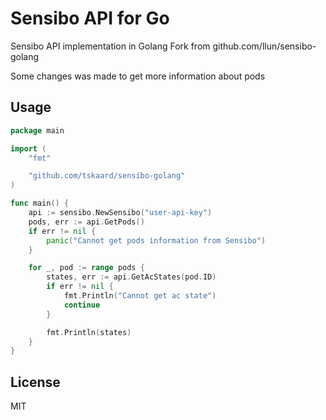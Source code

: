 # Sensibo API for Go

Sensibo API implementation in Golang
Fork from github.com/llun/sensibo-golang

Some changes was made to get more information about pods

## Usage

```go
package main

import (
	"fmt"

	"github.com/tskaard/sensibo-golang"
)

func main() {
	api := sensibo.NewSensibo("user-api-key")
	pods, err := api.GetPods()
	if err != nil {
		panic("Cannot get pods information from Sensibo")
	}

	for _, pod := range pods {
		states, err := api.GetAcStates(pod.ID)
		if err != nil {
			fmt.Println("Cannot get ac state")
			continue
		}

		fmt.Println(states)
	}
}
```

## License

MIT
